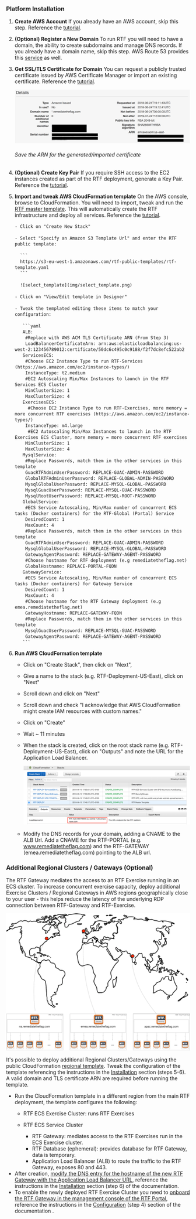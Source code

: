 ### Platform Installation

1. **Create AWS Account**
    If you already have an AWS account, skip this step. Reference the [tutorial](https://aws.amazon.com/premiumsupport/knowledge-center/create-and-activate-aws-account/).

2. **(Optional) Register a New Domain** 
    To run RTF you will need to have a domain, the ability to create subdomains and manage DNS records.  If you already have a domain name, skip this step. AWS Route 53 provides this [service](https://docs.aws.amazon.com/Route53/latest/DeveloperGuide/domain-register.html) as well.

3. **Get SSL/TLS Certificate for Domain**
    You can request a publicly trusted certificate issued by AWS Certificate Manager or import an existing certificate. Reference the [tutorial](https://docs.aws.amazon.com/acm/latest/userguide/gs-acm-request-public.html).

    ![arn_acm_cert](img/arn_acm_cert.png)

    ###### Save the ARN for the generated/imported certificate

4. **(Optional) Create Key Pair**
    If you require SSH access to the EC2 instances created as part of the RTF deployment, generate a Key Pair. Reference the [tutorial](https://docs.aws.amazon.com/AWSEC2/latest/UserGuide/ec2-key-pairs.html#having-ec2-create-your-key-pair).

5. **Import and tweak AWS CloudFormation template**
    On the AWS console, browse to CloudFormation. You will need to import, tweak and run the [RTF master template](https://s3-eu-west-1.amazonaws.com/rtf-public-templates/rtf-template.yaml). This will automatically create the RTF infrastructure and deploy all services. Reference the [tutorial](https://docs.aws.amazon.com/AWSCloudFormation/latest/UserGuide/cfn-using-console-create-stack-template.html).

       - Click on "Create New Stack"

       - Select "Specify an Amazon S3 Template Url" and enter the RTF public template:

         ```
         https://s3-eu-west-1.amazonaws.com/rtf-public-templates/rtf-template.yaml
         ```

         ![select_template](img/select_template.png)

       - Click on "View/Edit template in Designer"

       - Tweak the templated editing these items to match your configuration:

          ```yaml
          ALB:
           #Replace with AWS ACM TLS Certificate ARN (From Step 3)
           LoadBalancerCertificateArn: arn:aws:elasticloadbalancing:us-west-2:123456789012:certificate/50dc6c495c0c9188/f2f7dc8efc522ab2
          ServicesECS:
           #Choose EC2 Instance Type to run RTF-Services (https://aws.amazon.com/ec2/instance-types/)
           InstanceType: t2.medium
           #EC2 Autoscaling Min/Max Instances to launch in the RTF Services ECS Cluster
           MinClusterSize: 1
           MaxClusterSize: 4
          ExercisesECS:
            #Choose EC2 Instance Type to run RTF-Exercises, more memory = more concurrent RTF exercises (https://aws.amazon.com/ec2/instance-types/)
           InstanceType: m4.large
            #EC2 Autoscaling Min/Max Instances to launch in the RTF Exercises ECS Cluster, more memory = more concurrent RTF exercises
           MinClusterSize: 1
           MaxClusterSize: 4
          MysqlService:
           #Replace Passwords, match them in the other services in this template
           GuacRTFAdminUserPassword: REPLACE-GUAC-ADMIN-PASSWORD
           GlobalRTFAdminUserPassword: REPLACE-GLOBAL-ADMIN-PASSWORD
           MysqlGlobalUserPassword: REPLACE-MYSQL-GLOBAL-PASSWORD
           MysqlGuacUserPassword: REPLACE-MYSQL-GUAC-PASSWORD
           MysqlRootUserPassword: REPLACE-MYSQL-ROOT-PASSWORD
          GlobalService:
           #ECS Service Autoscaling, Min/Max number of concurrent ECS tasks (Docker containers) for the RTF-Global (Portal) Service
           DesiredCount: 1
           MaxCount: 4
           #Replace Passwords, match them in the other services in this template
           GuacRTFAdminUserPassword: REPLACE-GUAC-ADMIN-PASSWORD
           MysqlGlobalUserPassword: REPLACE-MYSQL-GLOBAL-PASSWORD
           GatewayAgentPassword: REPLACE-GATEWAY-AGENT-PASSWORD
           #Choose hostname for RTF deployment (e.g remediatetheflag.net)
           GlobalHostname: REPLACE-PORTAL-FQDN
          GatewayService:
           #ECS Service Autoscaling, Min/Max number of concurrent ECS tasks (Docker containers) for Gateway Service
           DesiredCount: 1
           MaxCount: 4
           #Choose hostname for the RTF Gateway deployment (e.g emea.remediatetheflag.net)
           GatewayHostname: REPLACE-GATEWAY-FQDN
           #Replace Passwords, match them in the other services in this template
           MysqlGuacUserPassword: REPLACE-MYSQL-GUAC-PASSWORD
           GatewayAgentPassword: REPLACE-GATEWAY-AGENT-PASSWORD
          ```

          

6. **Run AWS CloudFormation template**

      - Click on "Create Stack", then click on "Next", 

      - Give a name to the stack (e.g. RTF-Deployment-US-East), click on "Next"

      - Scroll down and click on "Next"

      - Scroll down and check "I acknowledge that AWS CloudFormation might create IAM resources with custom names."

      - Click on "Create"

      - Wait ~ 11 minutes

      - When the stack is created, click on the root stack name (e.g. RTF-Deployment-US-East), click on "Outputs" and note the URL for the Application Load Balancer.

        ![ALB Output](img/alb_output.png)

        

      - Modify the DNS records for your domain, adding a CNAME to the ALB Url. Add a CNAME for the RTF-PORTAL (e.g. www.remediatetheflag.com) and the RTF-GATEWAY (emea.remediatetheflag.com) pointing to the ALB url.



### Additional Regional Clusters / Gateways (Optional)

The RTF Gateway mediates the access to an RTF Exercise running in an ECS cluster. To increase concurrent exercise capacity, deploy additional Exercise Clusters / Regional Gateways in AWS regions geographically close to your user - this helps reduce the latency of the underlying RDP connection between RTF-Gateway and RTF-Exercise.

  ![regional_gateways](img/regions_rtf.png)

  

It's possible to deploy additional Regional Clusters/Gateways using the public CloudFormation [regional template](https://s3-eu-west-1.amazonaws.com/rtf-public-templates/rtf-template-regional-gateway.yaml). Tweak the configuration of the template referencing the instructions in the [Installation](install.md) section (steps 5-6). A valid domain and TLS certificate ARN are required before running the template.

- Run the CloudFormation template in a different region from the main RTF deployment, the template configures the following:
    - RTF ECS Exercise Cluster: runs RTF Exercises

    - RTF ECS Service Cluster 
      * RTF Gateway: mediates access to the RTF Exercises run in the ECS Exercise cluster.

      - RTF Database (ephemeral): provides database for RTF Gateway, data is temporary.
      - Application Load Balancer (ALB) to route the traffic to the RTF Gateway, exposes 80 and 443.
- After creation, <u>modify the DNS entry for the hostname of the new RTF Gateway with the Application Load Balancer URL</u>, reference the instructions in the [Installation](install.md) section (step 6) of the documentation.
- To enable the newly deployed RTF Exercise Cluster you need to <u>onboard the RTF Gateway in the management console of the RTF Portal</u>, reference the instructions in the [Configuration](configure.md) (step 4) section of the documentation .

